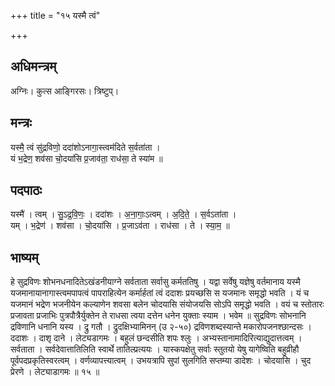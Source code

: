 +++
title = "१५ यस्मै त्वं"

+++
## अधिमन्त्रम्
अग्निः। कुत्स आङ्गिरसः। त्रिष्टुप्।

## मन्त्रः
यस्मै॒ त्वं सु॑द्रविणो॒ ददा॑शोऽनागा॒स्त्वम॑दिते स॒र्वता॑ता ।  
यं भ॒द्रेण॒ शव॑सा चो॒दया॑सि प्र॒जाव॑ता॒ राध॑सा॒ ते स्या॑म ॥

## पदपाठः
यस्मै॑ । त्वम् । सु॒ऽद्र॒वि॒णः॒ । ददा॑शः । अ॒ना॒गाः॒ऽत्वम् । अ॒दि॒ते॒ । स॒र्वऽता॑ता ।  
यम् । भ॒द्रेण॑ । शव॑सा । चो॒दया॑सि । प्र॒जाऽव॑ता । राध॑सा । ते । स्या॒म॒ ॥

## भाष्यम्
हे सुद्रविणः शोभनधनादितेऽखंडनीयाग्ने सर्वताता सर्वासु कर्मततिषु । यद्वा सर्वेषु यज्ञेषु वर्तमानाय यस्मै यजमानायानागास्त्वमपापत्वं पापराहित्येन कर्मार्हतां त्वं ददाशः प्रयच्छसि स यजमानः समृद्धो भवति । यं च यजमानं भद्रेण भजनीयेन कल्याणेन शवसा बलेन चोदयासि संयोजयसि सोऽपि समृद्धो भवति । वयं च स्तोतारः प्रजावता प्रजाभिः पुत्रपौत्रैर्युक्तेन ते राधसा त्वया दत्तेन धनेन युक्ताः स्याम । भवेम ॥ सुद्रविणः सोभनानि द्रविणानि धनानि यस्य । द्रु गतौ । द्रुदक्षिभ्यामिनन् (उ २-५०) द्रविणशब्दस्यान्ते मकारोपजनश्छान्दसः । ददाशः । दाशृ दाने । लेट्यडागमः । बहुलं छन्दसीति शपः श्लुः । अभ्यस्तानामादिरित्याद्युदात्तत्वम् । सर्वताता । सर्वदेवात्तातिलिति स्वार्थे तातिल्प्रत्ययः । यास्कपक्षेतु सर्वाः स्तुतयो येषु यागेष्विति बहुव्रीहौ पूर्वपदप्रकृतिस्वरत्वम् । वर्णव्यापत्त्यात्वम् । उभयत्रापि सुपां सुलगिति सप्तम्या डादेशः । चोदयासि । चुद प्रेरणे । लेट्याडागमः ॥ १५ ॥